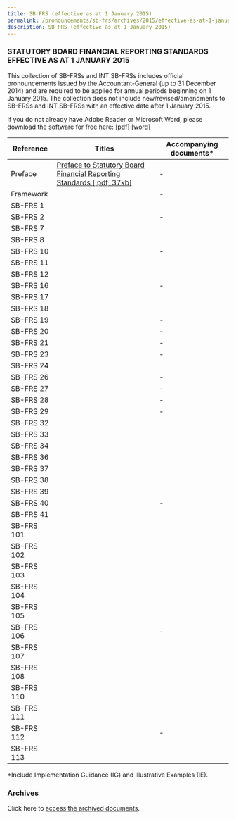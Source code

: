 ```yaml
---
title: SB FRS (effective as at 1 January 2015)
permalink: /pronouncements/sb-frs/archives/2015/effective-as-at-1-january-2015/
description: SB FRS (effective as at 1 January 2015)
---
```

### STATUTORY BOARD FINANCIAL REPORTING STANDARDS EFFECTIVE AS AT 1 JANUARY 2015

This collection of SB-FRSs and INT SB-FRSs includes official pronouncements issued by the Accountant-General (up to 31 December 2014) and are required to be applied for annual periods beginning on 1 January 2015. The collection does not include new/revised/amendments to SB-FRSs and INT SB-FRSs with an effective date after 1 January 2015.

If you do not already have Adobe Reader or Microsoft Word, please download the software for free here: [\[pdf\]](http://www.adobe.com/products/acrobat/readstep2.html) [\[word\]](http://www.microsoft.com/downloads/details.aspx?FamilyID=95e24c87-8732-48d5-8689-ab826e7b8fdf&DisplayLang=en)

| Reference | Titles | Accompanying documents\* |
| -------- | -------- | -------- |
| Preface | [Preface to Statutory Board Financial Reporting Standards [.pdf, 37kb]](/files/Docs/Default%20Source/Sb%20Frs/Effective%20As%20At%201%20January%202015/sb-frs_preface.pdf) | - |
| Framework |  | - |
| SB-FRS 1 |  |  |
| SB-FRS 2 |  | - |
| SB-FRS 7 |  |  |
| SB-FRS 8 |  |  |
| SB-FRS 10 |  | - |
| SB-FRS 11 |  |  |
| SB-FRS 12 |  |  |
| SB-FRS 16 |  | - |
| SB-FRS 17 |  |  |
| SB-FRS 18 |  |  |
| SB-FRS 19 |  | - |
| SB-FRS 20 |  | - |
| SB-FRS 21 |  | - |
| SB-FRS 23 |  | - |
| SB-FRS 24 |  |  |
| SB-FRS 26 |  | - |
| SB-FRS 27 |  | - |
| SB-FRS 28 |  | - |
| SB-FRS 29 |  | - |
| SB-FRS 32 |  |  |
| SB-FRS 33 |  |  |
| SB-FRS 34 |  |  |
| SB-FRS 36 |  |  |
| SB-FRS 37 |  |  |
| SB-FRS 38 |  |  |
| SB-FRS 39 |  |  |
| SB-FRS 40 |  | - |
| SB-FRS 41 |  |  |
| SB-FRS 101 |  |  |
| SB-FRS 102 |  |  |
| SB-FRS 103 |  |  |
| SB-FRS 104 |  |  |
| SB-FRS 105 |  |  |
| SB-FRS 106 |  | - |
| SB-FRS 107 |  |  |
| SB-FRS 108 |  |  |
| SB-FRS 110 |  |  |
| SB-FRS 111 |  |  |
| SB-FRS 112 |  | - |
| SB-FRS 113 |  |  |

\*Include Implementation Guidance (IG) and Illustrative Examples (IE).

### Archives 

Click here to [access the archived documents](/pronouncements/sb-frs/archives/).
